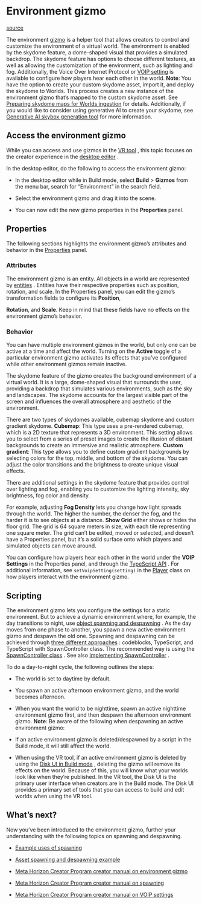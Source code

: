 # Environment gizmo

[source](https://developers.meta.com/horizon-worlds/learn/documentation/code-blocks-and-gizmos/use-the-environment-gizmo)

The environment [gizmo](/horizon-worlds/learn/documentation/code-blocks-and-gizmos/about-gizmos) is a helper tool that allows creators to control and customize the environment of a virtual world. The environment is enabled by the skydome feature, a dome-shaped visual that provides a simulated backdrop. The skydome feature has options to choose different textures, as well as allowing the customization of the environment, such as lighting and fog. Additionally, the Voice Over Internet Protocol or [VOIP setting](/horizon-worlds/learn/documentation/desktop-editor/settings-modifications/player-settings-modification) is available to configure how players hear each other in the world. **Note**: You have the option to create your custom skydome asset, import it, and deploy the skydome to Worlds. This process creates a new instance of the environment gizmo that’s mapped to the custom skydome asset. See [Preparing skydome maps for Worlds ingestion](/horizon-worlds/learn/documentation/desktop-editor/preparing-skydome-maps-for-horizon-worlds-ingestion) for details. Additionally, if you would like to consider using generative AI to create your skydome, see [Generative AI skybox generation tool](/horizon-worlds/learn/documentation/desktop-editor/generative-ai-creation-tools/generative-ai-skybox-tool) for more information.

## Access the environment gizmo

While you can access and use gizmos in the [VR tool](/horizon-worlds/learn/documentation/vr-creation/getting-started/create-a-new-world-in-horizon) , this topic focuses on the creator experience in the [desktop editor](/horizon-worlds/learn/documentation/get-started/install-desktop-editor) .

In the desktop editor, do the following to access the environment gizmo:

*   In the desktop editor while in Build mode, select **Build** \> **Gizmos** from the menu bar, search for “Environment” in the search field.

*   Select the environment gizmo and drag it into the scene.

*   You can now edit the new gizmo properties in the **Properties** panel.

## Properties

The following sections highlights the environment gizmo’s attributes and behavior in the [Properties](/horizon-worlds/learn/documentation/desktop-editor/getting-started/user-interface/UI-panels-and-tabs#properties-pane) panel.

### Attributes

The environment gizmo is an entity. All objects in a world are represented by [entities](/horizon-worlds/reference/2.0.0/core_entity) . Entities have their respective properties such as position, rotation, and scale. In the Properties panel, you can edit the gizmo’s transformation fields to configure its **Position**, 

**Rotation**, and **Scale**. Keep in mind that these fields have no effects on the environment gizmo’s behavior.

### Behavior

You can have multiple environment gizmos in the world, but only one can be active at a time and affect the world. Turning on the **Active** toggle of a particular environment gizmo activates its effects that you’ve configured while other environment gizmos remain inactive.

The skydome feature of the gizmo creates the background environment of a virtual world. It is a large, dome-shaped visual that surrounds the user, providing a backdrop that simulates various environments, such as the sky and landscapes. The skydome accounts for the largest visible part of the screen and influences the overall atmosphere and aesthetic of the environment.

There are two types of skydomes available, cubemap skydome and custom gradient skydome. **Cubemap**: This type uses a pre-rendered cubemap, which is a 2D texture that represents a 3D environment. This setting allows you to select from a series of preset images to create the illusion of distant backgrounds to create an immersive and realistic atmosphere. **Custom gradient**: This type allows you to define custom gradient backgrounds by selecting colors for the top, middle, and bottom of the skydome. You can adjust the color transitions and the brightness to create unique visual effects.

There are additional settings in the skydome feature that provides control over lighting and fog, enabling you to customize the lighting intensity, sky brightness, fog color and density.

For example, adjusting **Fog Density** lets you change how light spreads through the world. The higher the number, the denser the fog, and the harder it is to see objects at a distance. **Show Grid** either shows or hides the floor grid. The grid is 64 square meters in size, with each tile representing one square meter. The grid can’t be edited, moved or selected, and doesn’t have a Properties panel, but it’s a solid surface onto which players and simulated objects can move around.

You can configure how players hear each other in the world under the **VOIP Settings** in the Properties panel, and through the [TypeScript API](/horizon-worlds/reference/2.0.0/core_voipsetting) . For additional information, see `setVoipSetting(setting)` in the [Player](/horizon-worlds/reference/2.0.0/core_player) class on how players interact with the environment gizmo.

## Scripting

The environment gizmo lets you configure the settings for a static environment. But to achieve a dynamic environment where, for example, the day transitions to night, use [object spawning and despawning](/horizon-worlds/learn/documentation/desktop-editor/objects/object-spawning-and-despawning) . As the day moves from one phase to another, you spawn a new active environment gizmo and despawn the old one. Spawning and despawning can be achieved through [three different approaches](/horizon-worlds/learn/documentation/desktop-editor/objects/object-spawning-and-despawning#how-do-we-implement-this-feature-in-our-world) : codeblocks, TypeScript, and TypeScript with SpawnController class. The recommended way is using the [SpawnController class](/horizon-worlds/reference/2.0.0/core_spawncontroller) . See also [Implementing SpawnController](/horizon-worlds/learn/documentation/typescript/asset-spawning/introduction-to-asset-spawning#implementing-spawncontroller) .

To do a day-to-night cycle, the following outlines the steps:

*   The world is set to daytime by default.

*   You spawn an active afternoon environment gizmo, and the world becomes afternoon.

*   When you want the world to be nighttime, spawn an active nighttime environment gizmo first, and then despawn the afternoon environment gizmo. **Note**: Be aware of the following when despawning an active environment gizmo:

*   If an active environment gizmo is deleted/despawned by a script in the Build mode, it will still affect the world.

*   When using the VR tool, if an active environment gizmo is deleted by using the [Disk UI in Build mode](/horizon-worlds/learn/documentation/vr-creation/getting-started/using-controllers-in-build-mode) , deleting the gizmo will remove its effects on the world. Because of this, you will know what your worlds look like when they’re published. In the VR tool, the Disk UI is the primary user interface when creators are in the Build mode. The Disk UI provides a primary set of tools that you can access to build and edit worlds when using the VR tool.

## What’s next?

Now you’ve been introduced to the environment gizmo, further your understanding with the following topics on spawning and despawning.

*   [Example uses of spawning](/horizon-worlds/learn/documentation/desktop-editor/assets/asset-spawning-reference#example-uses-of-spawning)

*   [Asset spawning and despawning example](/horizon-worlds/learn/documentation/typescript/asset-spawning/introduction-to-asset-spawning#asset-spawning-and-despawning-example)

*   [Meta Horizon Creator Program creator manual on environment gizmo](https://github.com/MHCPCreators/horizonCreatorManual/blob/main/HorizonTechnicalDoc.md#environment-gizmo)

*   [Meta Horizon Creator Program creator manual on spawning](https://github.com/MHCPCreators/horizonCreatorManual/blob/main/HorizonTechnicalDoc.md#spawning)

*   [Meta Horizon Creator Program creator manual on VOIP settings](https://github.com/MHCPCreators/horizonCreatorManual/blob/main/HorizonTechnicalDoc.md#voip-settings)

 

 

 

 

 

 

 

 

 

 

 

 

 

 

 

 

 

 

 

 

 

 

 

 

 

 

 

 

 

 

 

 

 

 

 

 

 

 

 

 

 

 

 

 

 

 